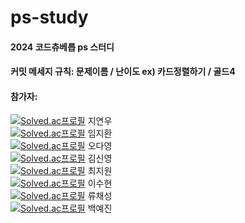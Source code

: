 # ps-study
#### 2024 코드츄베릅 ps 스터디
#### 커밋 메세지 규칙: 문제이름 / 난이도  ex) 카드정렬하기 / 골드4
#### 참가자: 
[![Solved.ac프로필](http://mazassumnida.wtf/api/mini/generate_badge?boj=speciling)](https://solved.ac/speciling) 지연우  
[![Solved.ac프로필](http://mazassumnida.wtf/api/mini/generate_badge?boj=ikiuwlghks)](https://solved.ac/ikiuwlghks) 임지환  
[![Solved.ac프로필](http://mazassumnida.wtf/api/mini/generate_badge?boj=dalucky)](https://solved.ac/dalucky) 오다영  
[![Solved.ac프로필](http://mazassumnida.wtf/api/mini/generate_badge?boj=ksy5685)](https://solved.ac/ksy5685) 김신영  
[![Solved.ac프로필](http://mazassumnida.wtf/api/mini/generate_badge?boj=binwon06)](https://solved.ac/binwon06) 최지원  
[![Solved.ac프로필](http://mazassumnida.wtf/api/mini/generate_badge?boj=susuu88)](https://solved.ac/susuu88) 이수현  
[![Solved.ac프로필](http://mazassumnida.wtf/api/mini/generate_badge?boj=ryu3356)](https://solved.ac/ryu3356) 류채성  
[![Solved.ac프로필](http://mazassumnida.wtf/api/mini/generate_badge?boj=dpwls5042)](https://solved.ac/dpwls5042) 백예진  

